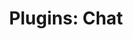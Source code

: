 ---
title: Plugins&#58; Chat
layout: docs
description: Chat, a live chat engine for Datajam
permalink: plugins/chat/index.html
breadcrumb:
  - Datajam
  - Plugins
  - Chat
---